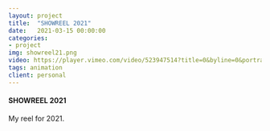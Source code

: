 ```yaml
---
layout: project
title:  "SHOWREEL 2021"
date:   2021-03-15 00:00:00
categories:
- project
img: showreel21.png
video: https://player.vimeo.com/video/523947514?title=0&byline=0&portrait=0
tags: animation
client: personal
---
```

#### SHOWREEL 2021
My reel for 2021.
